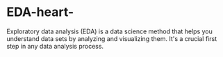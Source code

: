 # EDA-heart-


Exploratory data analysis (EDA) is a data science method that helps you
understand data sets by analyzing and visualizing them. 
It's a crucial first step in any data analysis process.
